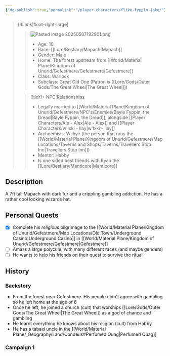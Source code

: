 ```yaml
---
{"dg-publish":true,"permalink":"/player-characters/flike-fyppin-jake/"}
---
```


>[!blank|float-right-large]
>>![Pasted image 20250507192901.png](/img/user/z_Assets/Pasted%20image%2020250507192901.png)
>>- Age: 10
>>- Race: [[Lore/Bestiary/Mapach\|Mapach]]
>>- Gender: Male
>>- Home: The forest upstream from [[World/Material Plane/Kingdom of Unurid/Gefestmere/Gefestmere\|Gefestmere]]
>>- Class: Warlock
>>- Subclass: Great Old One (Patron is [[Lore/Gods/Outer Gods/The Great Wheel\|The Great Wheel]])
>
>>[!tldr]+ NPC Relationships
>>- Legally married to [[World/Material Plane/Kingdom of Unurid/Gefestmere/NPC's/Enemies/Bayle Fyppin, the Dread\|Bayle Fyppin, the Dread]], alongside [[Player Characters/Ale - Alex\|Ale - Alex]] and [[Player Characters/w'Ixki - Ilay\|w'Ixki - Ilay]]
>>- Archnemisis: Wilhye (the person that runs the [[World/Material Plane/Kingdom of Unurid/Gefestmere/Map Locations/Taverns and Shops/Taverns/Travellers Stop Inn\|Travellers Stop Inn]])
>>- Mentor: Habby
>>- Is one sided best friends with Ryan the [[Lore/Bestiary/Manticore\|Manticore]]


## Description
A 7ft tall Mapach with dark fur and a crippling gambling addiction. He has a rather cool looking wizards hat.

## Personal Quests
- [x] Complete his *religious* pilgrimage to the [[World/Material Plane/Kingdom of Unurid/Gefestmere/Map Locations/Old Town/Underground Casino\|Underground Casino]] in [[World/Material Plane/Kingdom of Unurid/Gefestmere/Gefestmere\|Gefestmere]]
- [ ] Amass a large polycule, with many different races (and maybe genders)
- [ ] He wants to help his friends on their quest to survive the ritual 

## History
### Backstory
- From the forest near Gefestmere. His people didn't agree with gambling so he left home at the age of 8
- Once he left, he joined a church (cult) that worships [[Lore/Gods/Outer Gods/The Great Wheel\|The Great Wheel]] as a god of chance and gambling
- He learnt everything he knows about his religion (cult) from Habby
- He has a tabaxi uncle in the [[World/Material Plane/_Geography/Land/Condeus#Perfumed Quag\|Perfumed Quag]]

### Campaign 1


